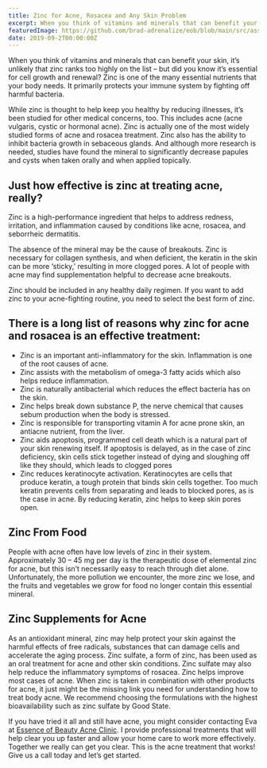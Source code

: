 ```yaml
---
title: Zinc for Acne, Rosacea and Any Skin Problem
excerpt: When you think of vitamins and minerals that can benefit your skin, it’s unlikely that zinc ranks too highly on the list – but did you know it’s essential for cell growth and renewal?
featuredImage: https://github.com/brad-adrenalize/eob/blob/main/src/assets/images/zinc-rosacea-blog-featured-image.jpg?raw=true
date: 2019-09-2T00:00:00Z
---
```


When you think of vitamins and minerals that can benefit your skin, it’s unlikely that zinc ranks too highly on the list – but did you know it’s essential for cell growth and renewal?
Zinc is one of the many essential nutrients that your body needs. It primarily protects your immune system by fighting off harmful bacteria.

While zinc is thought to help keep you healthy by reducing illnesses, it’s been studied for other medical concerns, too. This includes acne (acne vulgaris, cystic or hormonal acne). Zinc is actually one of the most widely studied forms of acne and rosacea treatment. Zinc also has the ability to inhibit bacteria growth in sebaceous glands. And although more research is needed, studies have found the mineral to significantly decrease papules and cysts when taken orally and when applied topically.

## Just how effective is zinc at treating acne, really?

Zinc is a high-performance ingredient that helps to address redness, irritation, and inflammation caused by conditions like acne, rosacea, and seborrheic dermatitis.

The absence of the mineral may be the cause of breakouts. Zinc is necessary for collagen synthesis, and when deficient, the keratin in the skin can be more ‘sticky,’ resulting in more clogged pores. A lot of people with acne may find supplementation helpful to decrease acne breakouts.

Zinc should be included in any healthy daily regimen. If you want to add zinc to your acne-fighting routine, you need to select the best form of zinc.

## There is a long list of reasons why zinc for acne and rosacea is an effective treatment:

- Zinc is an important anti-inflammatory for the skin. Inflammation is one of the root causes of acne.
- Zinc assists with the metabolism of omega-3 fatty acids which also helps reduce inflammation.
- Zinc is naturally antibacterial which reduces the effect bacteria has on the skin.
- Zinc helps break down substance P, the nerve chemical that causes sebum production when the body is stressed.
- Zinc is responsible for transporting vitamin A for acne prone skin, an antiacne nutrient, from the liver.
- Zinc aids apoptosis, programmed cell death which is a natural part of your skin renewing itself. If apoptosis is delayed, as in the case of zinc deficiency, skin cells stick together instead of dying and sloughing off like they should, which leads to clogged pores
- Zinc reduces keratinocyte activation. Keratinocytes are cells that produce keratin, a tough protein that binds skin cells together. Too much keratin prevents cells from separating and leads to blocked pores, as is the case in acne. By reducing keratin, zinc helps to keep skin pores open.

## Zinc From Food

People with acne often have low levels of zinc in their system. Approximately 30 – 45 mg per day is the therapeutic dose of elemental zinc for acne, but this isn’t necessarily easy to reach through diet alone. Unfortunately, the more pollution we encounter, the more zinc we lose, and the fruits and vegetables we grow for food no longer contain this essential mineral.

## Zinc Supplements for Acne

As an antioxidant mineral, zinc may help protect your skin against the harmful effects of free radicals, substances that can damage cells and accelerate the aging process. Zinc sulfate, a form of zinc, has been used as an oral treatment for acne and other skin conditions. Zinc sulfate may also help reduce the inflammatory symptoms of rosacea. Zinc helps improve most cases of acne. When zinc is taken in combination with other products for acne, it just might be the missing link you need for understanding how to treat body acne. We recommend choosing the formulations with the highest bioavailability such as zinc sulfate by Good State.

If you have tried it all and still have acne, you might consider contacting Eva at [Essence of Beauty Acne Clinic](https://www.essenceofbeauty.ca/holistic-acne-clinic-ottawa/ "Holistic Acne Clinic"). I provide professional treatments that will help clear you up faster and allow your home care to work more effectively. Together we really can get you clear. This is the acne treatment that works! Give us a call today and let’s get started.
